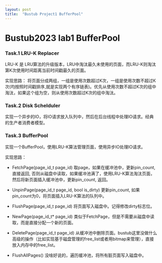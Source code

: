 ```yaml
---
layout: post
title:  "Bustub Project1 BufferPool"
---
```


# Bustub2023 lab1 BufferPool

### Task.1 LRU-K Replacer
LRU-K 是 LRU算法的升级版本，LRU中淘汰最久未使用的页面，而LRU-K则淘汰第K次使用时间距离当前时间戳最久的页面。

实现思路：
将页面分成两组，一组是使用次数超过K次，一组是使用次数不超过K次(均按照时间戳排序,就是实现两个有序链表)。优先从使用次数不超过K次的组中淘汰，如果这个组为空，则从使用次数超过K次的组中淘汰。

### Task.2 Disk Schelduler
实现一个异步的IO，将IO请求放入队列中，然后在后台线程中处理IO请求。经典的生产者消费者模型。

### Task.3 BufferPool
实现一个BufferPool，使用LRU-K算法管理页面，使用异步IO处理IO请求。

实现思路：

* FetchPage(page_id_t page_id)
取page，如果在缓冲池中，更新pin_count,直接返回, 否则从磁盘中读取，如果缓冲池满了，使用LRU-K算法淘汰页面，然后将新页面插入缓冲池中，更新pin_count, 返回。

* UnpinPage(page_id_t page_id, bool is_dirty)
更新pin_count, 如果pin_count为0，将页面插入LRU-K算法的队列中。

* FlushPage(page_id_t page_id)
将页面写入磁盘中。记得修改dirty标志位。

* NewPage(page_id_t* page_id)
类似于FetchPage，但是不需要从磁盘中读取，而是直接分配一个新的页面。

* DeletePage(page_id_t page_id)
从缓冲池中删除页面。bustub这里没做什么高级的操作（比如实现基于磁盘管理的free_list或者用bitmap来管理），直接放入内存中的free_list。

* FlushAllPages() 没啥好说的，遍历缓冲池，将所有脏页面写入磁盘中。